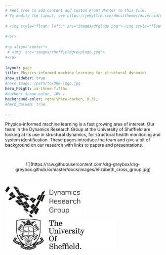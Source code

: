 ```yaml
---
# Feel free to add content and custom Front Matter to this file.
# To modify the layout, see https://jekyllrb.com/docs/themes/#overriding-theme-defaults

# <img style="float: left;" src="images/drglogo.png"> <img style="float: middle;" src="images/sheffieldlogo.jpg">

#<br>

#<p align="center">
 # <img  src="images/sheffieldgrouplogo.jpg">
#</p>

layout: page
title: Physics-informed machine learning for structural dynamics 
show_sidebar: true
#hero_image: /path/to/DRG-logo.jpg
hero_height: is-three-fifths
#darken( $base-color, 10% )
background-color: rgba($hero-darken, 0.3);
#hero_darken: true

---
```


Physics-informed machine learning is a fast growing area of interest. Our team in the Dynamics Research Group at the University of Sheffield are looking at its use in structural dynamics, for structural health monitoring and system identification. These pages introduce the team and give a bit of background on our research with links to papers and presentations. 

<br>

<p align="center">
![](https://raw.githubusercontent.com/drg-greybox/drg-greybox.github.io/master/docs/images/elizabeth_cross_group.jpg)
</p>

<br>

 ![](images/drglogo.png) &nbsp; &nbsp; ![](images/sheffieldlogo.png)

